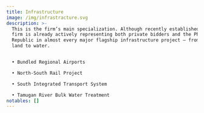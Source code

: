 ```yaml
---
title: Infrastructure
image: /img/infrastracture.svg
description: >-
  This is the firm’s main specialization. Although recently established, the
  firm is already actively representing both private bidders and the Philippine
  Republic in almost every major flagship infrastructure project — from air to
  land to water.


  • Bundled Regional Airports

  • North-South Rail Project

  • South Integrated Transport System

  • Tamugan River Bulk Water Treatment
notables: []
---
```


